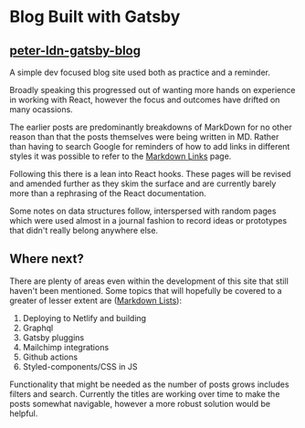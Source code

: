 # Blog Built with Gatsby

## [peter-ldn-gatsby-blog](https://peter-ldn-gatsby-blog.netlify.app/)

A simple dev focused blog site used both as practice and a reminder.

Broadly speaking this progressed out of wanting more hands on experience in working with React, however the focus and outcomes have drifted on many ocassions.

The earlier posts are predominantly breakdowns of MarkDown for no other reason than that the posts themselves were being written in MD. Rather than having to search Google for reminders of how to add links in different styles it was possible to refer to the [Markdown Links](https://peter-ldn-gatsby-blog.netlify.app/markdown-links/) page.

Following this there is a lean into React hooks. These pages will be revised and amended further as they skim the surface and are currently barely more than a rephrasing of the React documentation.

Some notes on data structures follow, interspersed with random pages which were used almost in a journal fashion to record ideas or prototypes that didn't really belong anywhere else.

## Where next?

There are plenty of areas even within the development of this site that still haven't been mentioned.
Some topics that will hopefully be covered to a greater of lesser extent are ([Markdown Lists](https://peter-ldn-gatsby-blog.netlify.app/markdown-lists/)):

1. Deploying to Netlify and building
2. Graphql
3. Gatsby pluggins
4. Mailchimp integrations
5. Github actions
6. Styled-components/CSS in JS

Functionality that might be needed as the number of posts grows includes filters and search. Currently the titles are working over time to make the posts somewhat navigable, however a more robust solution would be helpful.
